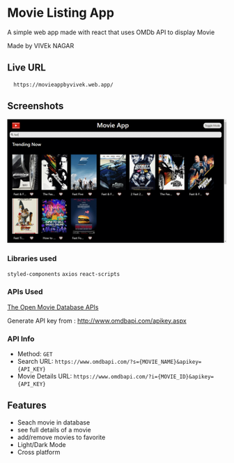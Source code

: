
# Movie Listing App

A simple web app made with react that uses OMDb API to display Movie

Made by VIVEk NAGAR

## Live URL


```http
  https://movieappbyvivek.web.app/
```


## Screenshots

![](ezgif-6-533597c4cf8d.gif)

 ### Libraries used
`styled-components`
`axios`
`react-scripts`

### APIs Used
[The Open Movie Database APIs](http://www.omdbapi.com/)

Generate API key from : http://www.omdbapi.com/apikey.aspx

### API Info
* Method: `GET`
* Search URL: `https://www.omdbapi.com/?s={MOVIE_NAME}&apikey={API_KEY}`
* Movie Details URL: `https://www.omdbapi.com/?i={MOVIE_ID}&apikey={API_KEY}`

## Features

* Seach movie in database
* see full details of a movie
* add/remove movies to favorite
* Light/Dark Mode
* Cross platform 

